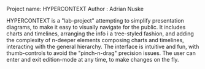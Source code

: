 Project name: HYPERCONTEXT
Author : Adrian Nuske

HYPERCONTEXT is a "lab-project" attempting to simplify presentation diagrams, to make it easy to visually navigate for the public.
It includes charts and timelines, arranging the info i a tree-styled fashion, and adding the complexity of n-deeper elements composing charts and timelines, interacting with the general hierarchy.
The interface is intuitive and fun, with thumb-controls to avoid the "pinch-n-drag" precision issues.
The user can enter and exit edition-mode at any time, to make changes on the fly.

